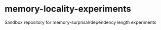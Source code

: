 # memory-locality-experiments
Sandbox repository for memory-surprisal/dependency length experiments
